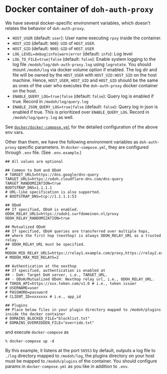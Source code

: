 # Docker container of `doh-auth-proxy`

We have several docker-specific environment variables, which doesn't relates the behavior of `doh-auth-proxy`.

- `HOST_USER` (default: `user`): User name executing `rpxy` inside the container.
- `HOST_UID` (default: `900`): `UID` of `HOST_USER`.
- `HOST_GID` (default: `900`): `GID` of `HOST_USER`
- `LOG_LEVEL=debug|info|warn|error` (default: `info`): Log level
- `LOG_TO_FILE=true|false` (default: `false`): Enable system logging to the log file `/modoh/log/doh-auth-proxy.log` using `logrotate`. You should mount `/modoh/log` via docker volume option if enabled. The log dir and file will be owned by the `HOST_USER` with `HOST_UID:HOST_GID` on the host machine. Hence, `HOST_USER`, `HOST_UID` and `HOST_GID` should be the same as ones of the user who executes the `doh-auth-proxy` docker container on the host.
- `ENABLE_QUERY_LOG=true|false` (default: `false`): Query log is enabled if true. Record in `/modoh/log/query.log`
- `ENABLE_JSON_QUERY_LOG=true|false` (default: `false`): Query log in json is enabled if true. This is prioritized over `ENABLE_QUERY_LOG`. Record in `/modoh/log/query.log` as well.

See [`docker/docker-compose.yml`](./docker/docker-compose.yml) for the detailed configuration of the above env vars.

Other than them, we have the following environment variables as `doh-auth-proxy` specific parameters. In `docker-compose.yml`, they are configured through `.env` file. (See `.env.example`.)

```:.env
## All values are optional

## Common to DoH and ODoH
# TARGET_URLS=https://dns.google/dns-query
TARGET_URLS=https://odoh.cloudflare-dns.com/dns-query
TARGET_RANDOMIZATION=true
BOOTSTRAP_DNS=1.1.1.1
# URL-like specification is also supported.
# BOOTSTRAP_DNS=tcp://1.1.1.1:53

## ODoH
## If specified, ODoH is enabled.
ODOH_RELAY_URLS=https://odoh1.surfdomeinen.nl/proxy
ODOH_RELAY_RANDOMIZATION=true

## Mutualized ODoH
## If specified, ODoH queries are transferred over multiple hops,
## where the first hop (nexthop) is always ODOH_RELAY_URL as a trusted relay.
## ODOH_RELAY_URL must be specified.
# MODOH_MID_RELAY_URLS=https://relay1.example.com/proxy,https://relay2.example.com/proxy
# MODOH_MAX_MID_RELAYS=2

## Authentication at the nexthop
## If specified, authentication is enabled at
## - DoH: Target DoH server, i.e., TARGET_URL.
## - ODoH/Mutualized ODoH: Nexthop relay url, i.e., ODOH_RELAY_URL.
# TOKEN_API=https://xxx.token.com/v1.0 # i.e., token issuer
# USERNAME=user
# PASSWORD=password
# CLIENT_ID=xxxxxxx # i.e., app_id

## Plugins
## Place below files in your plugin directory mapped to /modoh/plugins inside the docker container
# DOMAINS_BLOCKED_FILE="blocklist.txt"
# DOMAINS_OVERRIDDEN_FILE="override.txt"
```

and execute `docker-compose` as

```shell
% docker-compose up -d
```

By this example, it listens at the port `50553` by default, outputs a log file to `./log` directory mapped to `/modoh/log`, the plugins directory on your host must be mapped to `/modoh/plugins` of the container. You should configure params in `docker-compose.yml` as you like in addition to `.env`.
